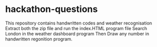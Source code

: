 # hackathon-questions
This repository contains handwritten codes and weather recognisation
Extract both the zip file and run the index.HTML program file
Search London in the weather dashboard program
Then Draw any number in handwritten regonition program.
